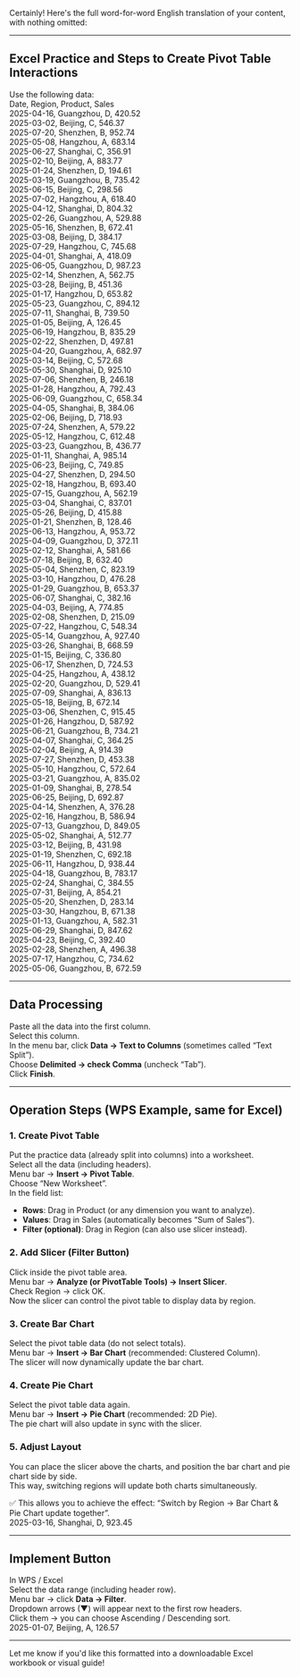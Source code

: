 Certainly! Here's the full word-for-word English translation of your content, with nothing omitted:

---

## Excel Practice and Steps to Create Pivot Table Interactions  
Use the following data:  
Date, Region, Product, Sales  
2025-04-16, Guangzhou, D, 420.52  
2025-03-02, Beijing, C, 546.37  
2025-07-20, Shenzhen, B, 952.74  
2025-05-08, Hangzhou, A, 683.14  
2025-06-27, Shanghai, C, 356.91  
2025-02-10, Beijing, A, 883.77  
2025-01-24, Shenzhen, D, 194.61  
2025-03-19, Guangzhou, B, 735.42  
2025-06-15, Beijing, C, 298.56  
2025-07-02, Hangzhou, A, 618.40  
2025-04-12, Shanghai, D, 804.32  
2025-02-26, Guangzhou, A, 529.88  
2025-05-16, Shenzhen, B, 672.41  
2025-03-08, Beijing, D, 384.17  
2025-07-29, Hangzhou, C, 745.68  
2025-04-01, Shanghai, A, 418.09  
2025-06-05, Guangzhou, D, 987.23  
2025-02-14, Shenzhen, A, 562.75  
2025-03-28, Beijing, B, 451.36  
2025-01-17, Hangzhou, D, 653.82  
2025-05-23, Guangzhou, C, 894.12  
2025-07-11, Shanghai, B, 739.50  
2025-01-05, Beijing, A, 126.45  
2025-06-19, Hangzhou, B, 835.29  
2025-02-22, Shenzhen, D, 497.81  
2025-04-20, Guangzhou, A, 682.97  
2025-03-14, Beijing, C, 572.68  
2025-05-30, Shanghai, D, 925.10  
2025-07-06, Shenzhen, B, 246.18  
2025-01-28, Hangzhou, A, 792.43  
2025-06-09, Guangzhou, C, 658.34  
2025-04-05, Shanghai, B, 384.06  
2025-02-06, Beijing, D, 718.93  
2025-07-24, Shenzhen, A, 579.22  
2025-05-12, Hangzhou, C, 612.48  
2025-03-23, Guangzhou, B, 436.77  
2025-01-11, Shanghai, A, 985.14  
2025-06-23, Beijing, C, 749.85  
2025-04-27, Shenzhen, D, 294.50  
2025-02-18, Hangzhou, B, 693.40  
2025-07-15, Guangzhou, A, 562.19  
2025-03-04, Shanghai, C, 837.01  
2025-05-26, Beijing, D, 415.88  
2025-01-21, Shenzhen, B, 128.46  
2025-06-13, Hangzhou, A, 953.72  
2025-04-09, Guangzhou, D, 372.11  
2025-02-12, Shanghai, A, 581.66  
2025-07-18, Beijing, B, 632.40  
2025-05-04, Shenzhen, C, 823.19  
2025-03-10, Hangzhou, D, 476.28  
2025-01-29, Guangzhou, B, 653.37  
2025-06-07, Shanghai, C, 382.16  
2025-04-03, Beijing, A, 774.85  
2025-02-08, Shenzhen, D, 215.09  
2025-07-22, Hangzhou, C, 548.34  
2025-05-14, Guangzhou, A, 927.40  
2025-03-26, Shanghai, B, 668.59  
2025-01-15, Beijing, C, 336.80  
2025-06-17, Shenzhen, D, 724.53  
2025-04-25, Hangzhou, A, 438.12  
2025-02-20, Guangzhou, D, 529.41  
2025-07-09, Shanghai, A, 836.13  
2025-05-18, Beijing, B, 672.14  
2025-03-06, Shenzhen, C, 915.45  
2025-01-26, Hangzhou, D, 587.92  
2025-06-21, Guangzhou, B, 734.21  
2025-04-07, Shanghai, C, 364.25  
2025-02-04, Beijing, A, 914.39  
2025-07-27, Shenzhen, D, 453.38  
2025-05-10, Hangzhou, C, 572.64  
2025-03-21, Guangzhou, A, 835.02  
2025-01-09, Shanghai, B, 278.54  
2025-06-25, Beijing, D, 692.87  
2025-04-14, Shenzhen, A, 376.28  
2025-02-16, Hangzhou, B, 586.94  
2025-07-13, Guangzhou, D, 849.05  
2025-05-02, Shanghai, A, 512.77  
2025-03-12, Beijing, B, 431.98  
2025-01-19, Shenzhen, C, 692.18  
2025-06-11, Hangzhou, D, 938.44  
2025-04-18, Guangzhou, B, 783.17  
2025-02-24, Shanghai, C, 384.55  
2025-07-31, Beijing, A, 854.21  
2025-05-20, Shenzhen, D, 283.14  
2025-03-30, Hangzhou, B, 671.38  
2025-01-13, Guangzhou, A, 582.31  
2025-06-29, Shanghai, D, 847.62  
2025-04-23, Beijing, C, 392.40  
2025-02-28, Shenzhen, A, 496.38  
2025-07-17, Hangzhou, C, 734.62  
2025-05-06, Guangzhou, B, 672.59  

---

## Data Processing  
Paste all the data into the first column.  
Select this column.  
In the menu bar, click **Data → Text to Columns** (sometimes called “Text Split”).  
Choose **Delimited → check Comma** (uncheck “Tab”).  
Click **Finish**.

---

## Operation Steps (WPS Example, same for Excel)  

### 1. Create Pivot Table  
Put the practice data (already split into columns) into a worksheet.  
Select all the data (including headers).  
Menu bar → **Insert → Pivot Table**.  
Choose “New Worksheet”.  
In the field list:  
- **Rows**: Drag in Product (or any dimension you want to analyze).  
- **Values**: Drag in Sales (automatically becomes “Sum of Sales”).  
- **Filter (optional)**: Drag in Region (can also use slicer instead).

### 2. Add Slicer (Filter Button)  
Click inside the pivot table area.  
Menu bar → **Analyze (or PivotTable Tools) → Insert Slicer**.  
Check Region → click OK.  
Now the slicer can control the pivot table to display data by region.

### 3. Create Bar Chart  
Select the pivot table data (do not select totals).  
Menu bar → **Insert → Bar Chart** (recommended: Clustered Column).  
The slicer will now dynamically update the bar chart.

### 4. Create Pie Chart  
Select the pivot table data again.  
Menu bar → **Insert → Pie Chart** (recommended: 2D Pie).  
The pie chart will also update in sync with the slicer.

### 5. Adjust Layout  
You can place the slicer above the charts, and position the bar chart and pie chart side by side.  
This way, switching regions will update both charts simultaneously.

✅ This allows you to achieve the effect: “Switch by Region → Bar Chart & Pie Chart update together”.  
2025-03-16, Shanghai, D, 923.45

---

## Implement Button  
In WPS / Excel  
Select the data range (including header row).  
Menu bar → click **Data → Filter**.  
Dropdown arrows (▼) will appear next to the first row headers.  
Click them → you can choose Ascending / Descending sort.  
2025-01-07, Beijing, A, 126.57

---

Let me know if you'd like this formatted into a downloadable Excel workbook or visual guide!